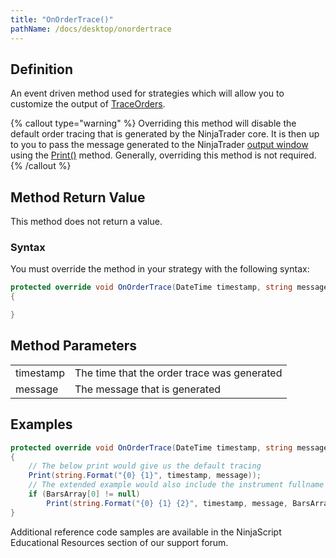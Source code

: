 ```yaml
---
title: "OnOrderTrace()"
pathName: /docs/desktop/onordertrace
---
```


## Definition

An event driven method used for strategies which will allow you to customize the output of [TraceOrders](/docs/desktop/traceorders).

{% callout type="warning" %}
Overriding this method will disable the default order tracing that is generated by the NinjaTrader core. It is then up to you to pass the message generated to the NinjaTrader [output window](/docs/desktop/output) using the [Print()](/docs/desktop/print) method. Generally, overriding this method is not required.
{% /callout %}

## Method Return Value

This method does not return a value.

### Syntax

You must override the method in your strategy with the following syntax:

```csharp
protected override void OnOrderTrace(DateTime timestamp, string message)
{

}
```

## Method Parameters

|  |  |
| --- | --- |
| timestamp | The time that the order trace was generated |
| message | The message that is generated |

## Examples

```csharp
protected override void OnOrderTrace(DateTime timestamp, string message)
{
    // The below print would give us the default tracing
    Print(string.Format("{0} {1}", timestamp, message));
    // The extended example would also include the instrument fullname from our primary bars object
    if (BarsArray[0] != null)
        Print(string.Format("{0} {1} {2}", timestamp, message, BarsArray[0].Instrument.FullName));
}
```

Additional reference code samples are available in the NinjaScript Educational Resources section of our support forum.
